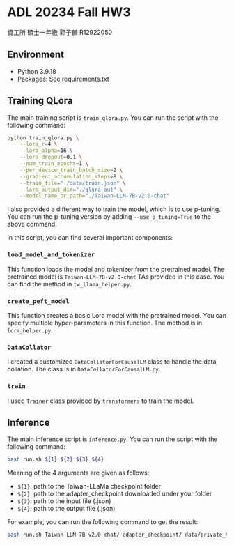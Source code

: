 # ADL 20234 Fall HW3
資工所 碩士一年級 郭子麟 R12922050

## Environment
- Python 3.9.18
- Packages: See requirements.txt

## Training QLora
The main training script is `train_qlora.py`. You can run the script with the following command:
```bash
python train_qlora.py \
    --lora_r=4 \
    --lora_alpha=16 \
    --lora_dropout=0.1 \
    --num_train_epochs=1 \
    --per_device_train_batch_size=2 \
    --gradient_accumulation_steps=8 \
    --train_file="./data/train.json" \
    --lora_output_dir="./qlora-out" \
    --model_name_or_path="./Taiwan-LLM-7B-v2.0-chat"
```
I also provided a different way to train the model, which is to use p-tuning. You can run the p-tuning version by adding `--use_p_tuning=True` to the above command.

In this script, you can find several important components:

### `load_model_and_tokenizer`
This function loads the model and tokenizer from the pretrained model. The pretrained model is `Taiwan-LLM-7B-v2.0-chat` TAs provided in this case. You can find the method in `tw_llama_helper.py`.

### `create_peft_model`
This function creates a basic Lora model with the pretrained model. You can specify multiple hyper-parameters in this function. The method is in `lora_helper.py`.

### `DataCollator`
I created a customized `DataCollatorForCausalLM` class to handle the data collation. The class is in `DataCollatorForCausalLM.py`.

### `train`
I used `Trainer` class provided by `transformers` to train the model.

## Inference
The main inference script is `inference.py`. You can run the script with the following command:
```bash
bash run.sh ${1} ${2} ${3} ${4}
```
Meaning of the 4 arguments are given as follows:
- `${1}`: path to the Taiwan-LLaMa checkpoint folder
- `${2}`: path to the adapter_checkpoint downloaded under your folder
- `${3}`: path to the input file (.json)
- `${4}`: path to the output file (.json)

For example, you can run the following command to get the result:
```bash
bash run.sh Taiwan-LLM-7B-v2.0-chat/ adapter_checkpoint/ data/private_test.json prediction.json
```
